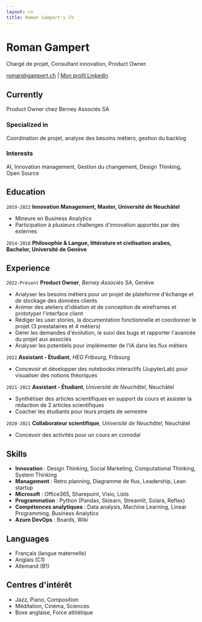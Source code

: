```yaml
---
layout: cv
title: Roman Gampert's CV
---
```

# Roman Gampert
Chargé de projet, Consultant innovation, Product Owner.

<div id="webaddress">
<a href="roman@gampert.ch">roman@gampert.ch</a>
| <a href="https://www.linkedin.com/in/roman-gampert-5537b9126/">Mon profil LinkedIn</a>
</div>

## Currently

Product Owner chez Berney Associés SA

### Specialized in

Coordination de projet, analyse des besoins métiers, gestion du backlog

### Interests

AI, Innovation management, Gestion du changement, Design Thinking, Open Source

## Education

`2019-2022`
__Innovation Management, Master, Université de Neuchâtel__

- Mineure en Business Analytics
- Participation à plusieurs challenges d'innovation apportés par des externes

`2014-2018`
__Philosophie & Langue, littérature et civilisation arabes, Bachelor, Université de Genève__

## Experience

`2022-Présent`
**Product Owner**, *Berney Associés SA*, Genève

- Analyser les besoins métiers pour un projet de plateforme d'échange et de stockage des données clients
- Animer des ateliers d'idéation et de conception de wireframes et prototyper l'interface client
- Rédiger les user stories, la documentation fonctionnelle et coordonner le projet (3 prestataires et 4 métiers)
- Gérer les demandes d'évolution, le suivi des bugs et rapporter l'avancée du projet aux associés
- Analyser les potentiels pour implémenter de l'IA dans les flux métiers

`2022`
**Assistant - Étudiant**, *HEG Fribourg*, Fribourg

- Concevoir et développer des notebooks interactifs (JupyterLab) pour visualiser des notions théoriques

`2021-2022`
**Assistant - Étudiant**, *Université de Neuchâtel*, Neuchâtel

- Synthétiser des articles scientifiques en support de cours et assister la rédaction de 2 articles scientifiques
- Coacher les étudiants pour leurs projets de semestre

`2020-2021`
**Collaborateur scientifique**, *Université de Neuchâtel*, Neuchâtel

- Concevoir des activités pour un cours en comodal

## Skills

- **Innovation** : Design Thinking, Social Marketing, Computational Thinking, System Thinking
- **Management** : Retro planning, Diagramme de flux, Leadership, Lean startup
- **Microsoft** : Office365, Sharepoint, Visio, Lists
- **Programmation** : Python (Pandas, Sklearn, Streamlit, Solara, Reflex)
- **Compétences analytiques** : Data analysis, Machine Learning, Linear Programming, Business Analytics
- **Azure DevOps** : Boards, Wiki

## Languages

- Français (langue maternelle)
- Anglais (C1)
- Allemand (B1)

## Centres d'intérêt

- Jazz, Piano, Composition
- Méditation, Cinéma, Sciences
- Boxe anglaise, Force athlétique
  

<!-- ### Footer

Màj: Mars 2024 -->


